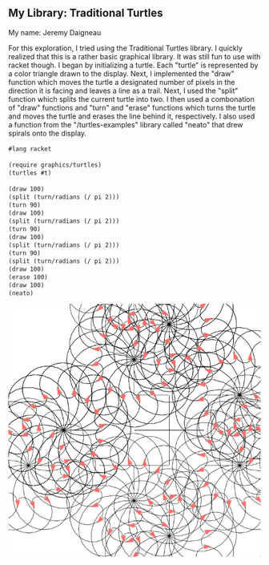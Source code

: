 

## My Library: Traditional Turtles
My name: Jeremy Daigneau

For this exploration, I tried using the Traditional Turtles library. I quickly realized that this is a rather basic graphical library. It was still fun to use with racket though. I began by initializing a turtle. Each "turtle" is represented by a color triangle drawn to the display. Next, I implemented the "draw" function which moves the turtle a designated number of pixels in the direction it is facing and leaves a line as a trail. Next, I used the "split" function which splits the current turtle into two. I then used a combonation of "draw" functions and "turn" and "erase" functions which turns the turtle and moves the turtle and erases the line behind it, respectively. I also used a function from the "/turtles-examples" library called "neato" that drew spirals onto the display. 

```racket
#lang racket

(require graphics/turtles)
(turtles #t)

(draw 100)
(split (turn/radians (/ pi 2)))
(turn 90)
(draw 100)
(split (turn/radians (/ pi 2)))
(turn 90)
(draw 100)
(split (turn/radians (/ pi 2)))
(turn 90)
(split (turn/radians (/ pi 2)))
(draw 100)
(erase 100)
(draw 100) 
(neato)
```


![alt tag](https://raw.githubusercontent.com/jdaigneau/FP1/master/Screen%20Shot%202016-03-11%20at%205.18.13%20PM.png)